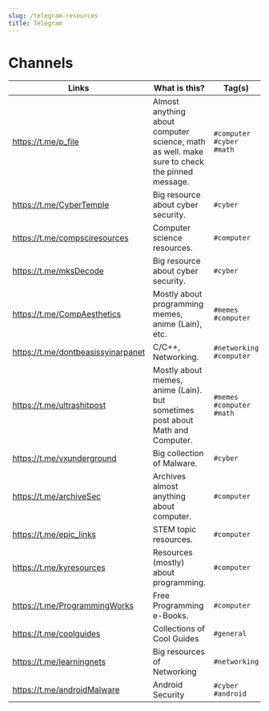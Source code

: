 ```yaml
---
slug: /telegram-resources
title: Telegram
---
```


# Channels

| Links               | What is this? | Tag(s) |
|---------------------|---------------|--------|
| https://t.me/p_file | Almost anything about computer science, math as well. make sure to check the pinned message. | `#computer` `#cyber` `#math` |
| https://t.me/CyberTemple | Big resource about cyber security. | `#cyber` |
| https://t.me/compsciresources | Computer science resources. | `#computer` |
| https://t.me/mksDecode | Big resource about cyber security. | `#cyber` |
| https://t.me/CompAesthetics | Mostly about programming memes, anime (Lain), etc. | `#memes` `#computer` |
| https://t.me/dontbeasissyinarpanet | C/C++, Networking. | `#networking` `#computer` |
| https://t.me/ultrashitpost | Mostly about memes, anime (Lain). but sometimes post about Math and Computer. | `#memes` `#computer` `#math` |
| https://t.me/vxunderground | Big collection of Malware. | `#cyber` |
| https://t.me/archiveSec | Archives almost anything about computer. | `#computer` |
| https://t.me/epic_links | STEM topic resources. | `#computer` |
| https://t.me/kyresources | Resources (mostly) about programming. | `#computer` |
| https://t.me/ProgrammingWorks | Free Programming e-Books. | `#computer` |
| https://t.me/coolguides | Collections of Cool Guides | `#general` |
| https://t.me/learningnets | Big resources of Networking | `#networking` |
| https://t.me/androidMalware | Android Security | `#cyber` `#android` |

